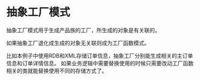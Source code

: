 # 抽象工厂模式

抽象工厂模式用于生成产品族的工厂，所生成的对象是有关联的。

如果抽象工厂退化成生成的对象无关联则成为工厂函数模式。

比如本例子中使用RDB和XML存储订单信息，抽象工厂分别能生成相关的主订单信息和订单详情信息。 如果业务逻辑中需要替换使用的时候只需要改动工厂函数相关的类就能替换使用不同的存储方式了。
